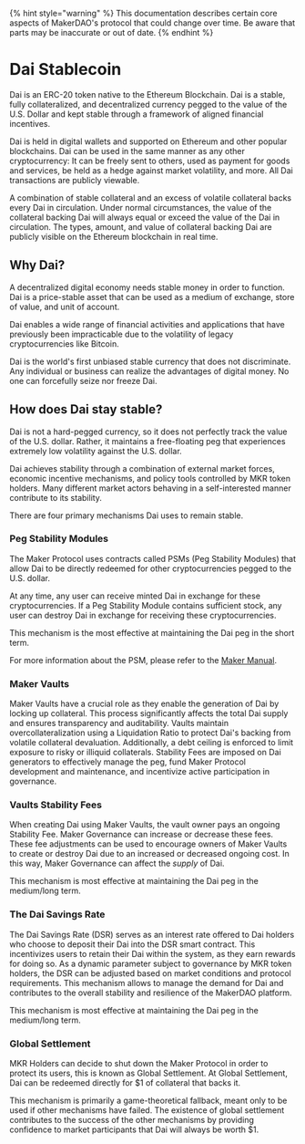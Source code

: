 {% hint style="warning" %} This documentation describes certain core aspects of MakerDAO's protocol that could change over time. Be aware that parts may be inaccurate or out of date. {% endhint %}

# Dai Stablecoin

Dai is an ERC-20 token native to the Ethereum Blockchain. Dai is a stable, fully collateralized, and decentralized currency pegged to the value of the U.S. Dollar and kept stable through a framework of aligned financial incentives. 

Dai is held in digital wallets and supported on Ethereum and other popular blockchains. Dai can be used in the same manner as any other cryptocurrency: It can be freely sent to others, used as payment for goods and services, be held as a hedge against market volatility, and more. All Dai transactions are publicly viewable.

A combination of stable collateral and an excess of volatile collateral backs every Dai in circulation. Under normal circumstances, the value of the collateral backing Dai will always equal or exceed the value of the Dai in circulation. The types, amount, and value of collateral backing Dai are publicly visible on the Ethereum blockchain in real time.

## Why Dai?

A decentralized digital economy needs stable money in order to function. Dai is a price-stable asset that can be used as a medium of exchange, store of value, and unit of account.

Dai enables a wide range of financial activities and applications that have previously been impracticable due to the volatility of legacy cryptocurrencies like Bitcoin.

Dai is the world's first unbiased stable currency that does not discriminate. Any individual or business can realize the advantages of digital money. No one can forcefully seize nor freeze Dai.

## How does Dai stay stable?

Dai is not a hard-pegged currency, so it does not perfectly track the value of the U.S. dollar. Rather, it maintains a free-floating peg that experiences extremely low volatility against the U.S. dollar.

Dai achieves stability through a combination of external market forces, economic incentive mechanisms, and policy tools controlled by MKR token holders. Many different market actors behaving in a self-interested manner contribute to its stability.

There are four primary mechanisms Dai uses to remain stable.

### Peg Stability Modules

The Maker Protocol uses contracts called PSMs (Peg Stability Modules) that allow Dai to be directly redeemed for other cryptocurrencies pegged to the U.S. dollar.

At any time, any user can receive minted Dai in exchange for these cryptocurrencies. If a Peg Stability Module contains sufficient stock, any user can destroy Dai in exchange for receiving these cryptocurrencies.

This mechanism is the most effective at maintaining the Dai peg in the short term.

For more information about the PSM, please refer to the [Maker Manual](https://manual.makerdao.com/module-index/module-psm).

### Maker Vaults

Maker Vaults have a crucial role as they enable the generation of Dai by locking up collateral. This process significantly affects the total Dai supply and ensures transparency and auditability. Vaults maintain overcollateralization using a Liquidation Ratio to protect Dai's backing from volatile collateral devaluation. Additionally, a debt ceiling is enforced to limit exposure to risky or illiquid collaterals. Stability Fees are imposed on Dai generators to effectively manage the peg, fund Maker Protocol development and maintenance, and incentivize active participation in governance.


### Vaults Stability Fees

When creating Dai using Maker Vaults, the vault owner pays an ongoing Stability Fee. Maker Governance can increase or decrease these fees. These fee adjustments can be used to encourage owners of Maker Vaults to create or destroy Dai due to an increased or decreased ongoing cost. In this way, Maker Governance can affect the _supply_ of Dai.

This mechanism is most effective at maintaining the Dai peg in the medium/long term.

###  The Dai Savings Rate

The Dai Savings Rate (DSR) serves as an interest rate offered to Dai holders who choose to deposit their Dai into the DSR smart contract. This incentivizes users to retain their Dai within the system, as they earn rewards for doing so. As a dynamic parameter subject to governance by MKR token holders, the DSR can be adjusted based on market conditions and protocol requirements. This mechanism allows to manage the demand for Dai and contributes to the overall stability and resilience of the MakerDAO platform.

This mechanism is most effective at maintaining the Dai peg in the medium/long term.

### Global Settlement

MKR Holders can decide to shut down the Maker Protocol in order to protect its users, this is known as Global Settlement. At Global Settlement, Dai can be redeemed directly for $1 of collateral that backs it.

This mechanism is primarily a game-theoretical fallback, meant only to be used if other mechanisms have failed. The existence of global settlement contributes to the success of the other mechanisms by providing confidence to market participants that Dai will always be worth $1.
